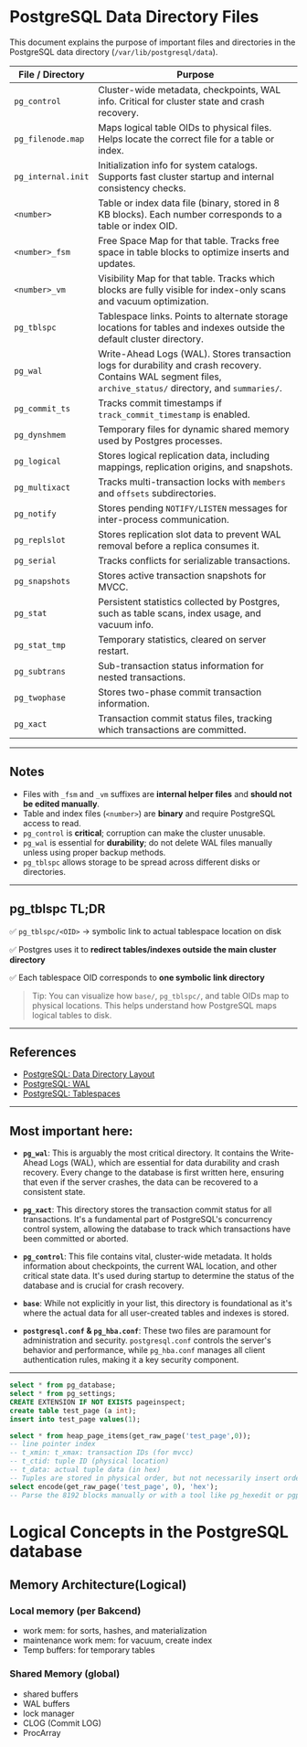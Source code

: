 # PostgreSQL Data Directory Files

This document explains the purpose of important files and directories in the PostgreSQL data directory (`/var/lib/postgresql/data`).

| File / Directory         | Purpose                                                                 |
|--------------------------|-------------------------------------------------------------------------|
| `pg_control`             | Cluster-wide metadata, checkpoints, WAL info. Critical for cluster state and crash recovery. |
| `pg_filenode.map`        | Maps logical table OIDs to physical files. Helps locate the correct file for a table or index. |
| `pg_internal.init`       | Initialization info for system catalogs. Supports fast cluster startup and internal consistency checks. |
| `<number>`               | Table or index data file (binary, stored in 8 KB blocks). Each number corresponds to a table or index OID. |
| `<number>_fsm`           | Free Space Map for that table. Tracks free space in table blocks to optimize inserts and updates. |
| `<number>_vm`            | Visibility Map for that table. Tracks which blocks are fully visible for index-only scans and vacuum optimization. |
| `pg_tblspc`              | Tablespace links. Points to alternate storage locations for tables and indexes outside the default cluster directory. |
| `pg_wal`                 | Write-Ahead Logs (WAL). Stores transaction logs for durability and crash recovery. Contains WAL segment files, `archive_status/` directory, and `summaries/`. |
| `pg_commit_ts`           | Tracks commit timestamps if `track_commit_timestamp` is enabled. |
| `pg_dynshmem`            | Temporary files for dynamic shared memory used by Postgres processes. |
| `pg_logical`             | Stores logical replication data, including mappings, replication origins, and snapshots. |
| `pg_multixact`           | Tracks multi-transaction locks with `members` and `offsets` subdirectories. |
| `pg_notify`              | Stores pending `NOTIFY/LISTEN` messages for inter-process communication. |
| `pg_replslot`            | Stores replication slot data to prevent WAL removal before a replica consumes it. |
| `pg_serial`              | Tracks conflicts for serializable transactions. |
| `pg_snapshots`           | Stores active transaction snapshots for MVCC. |
| `pg_stat`                | Persistent statistics collected by Postgres, such as table scans, index usage, and vacuum info. |
| `pg_stat_tmp`            | Temporary statistics, cleared on server restart. |
| `pg_subtrans`            | Sub-transaction status information for nested transactions. |
| `pg_twophase`            | Stores two-phase commit transaction information. |
| `pg_xact`                | Transaction commit status files, tracking which transactions are committed. |

---

## Notes

- Files with `_fsm` and `_vm` suffixes are **internal helper files** and **should not be edited manually**.  
- Table and index files (`<number>`) are **binary** and require PostgreSQL access to read.  
- `pg_control` is **critical**; corruption can make the cluster unusable.  
- `pg_wal` is essential for **durability**; do not delete WAL files manually unless using proper backup methods.  
- `pg_tblspc` allows storage to be spread across different disks or directories.

---

## pg_tblspc TL;DR

✅ `pg_tblspc/<OID>` → symbolic link to actual tablespace location on disk  

✅ Postgres uses it to **redirect tables/indexes outside the main cluster directory**  

✅ Each tablespace OID corresponds to **one symbolic link directory**  

> Tip: You can visualize how `base/`, `pg_tblspc/`, and table OIDs map to physical locations. This helps understand how PostgreSQL maps logical tables to disk.

---

## References

- [PostgreSQL: Data Directory Layout](https://www.postgresql.org/docs/current/storage-file-layout.html)  
- [PostgreSQL: WAL](https://www.postgresql.org/docs/current/wal.html)  
- [PostgreSQL: Tablespaces](https://www.postgresql.org/docs/current/manage-ag-tablespaces.html)
---
## Most important here: 
- **`pg_wal`**: This is arguably the most critical directory. It contains the Write-Ahead Logs (WAL), which are essential for data durability and crash recovery. Every change to the database is first written here, ensuring that even if the server crashes, the data can be recovered to a consistent state.

- **`pg_xact`**: This directory stores the transaction commit status for all transactions. It's a fundamental part of PostgreSQL's concurrency control system, allowing the database to track which transactions have been committed or aborted.

- **`pg_control`**: This file contains vital, cluster-wide metadata. It holds information about checkpoints, the current WAL location, and other critical state data. It's used during startup to determine the status of the database and is crucial for crash recovery.

- **`base`**: While not explicitly in your list, this directory is foundational as it's where the actual data for all user-created tables and indexes is stored.

- **`postgresql.conf` & `pg_hba.conf`**: These two files are paramount for administration and security. `postgresql.conf` controls the server's behavior and performance, while `pg_hba.conf` manages all client authentication rules, making it a key security component.
---
```sql
select * from pg_database;
select * from pg_settings;
CREATE EXTENSION IF NOT EXISTS pageinspect;
create table test_page (a int);
insert into test_page values(1);

select * from heap_page_items(get_raw_page('test_page',0));
-- line pointer index
-- t_xmin: t_xmax: transaction IDs (for mvcc)
-- t_ctid: tuple ID (physical location)
-- t_data: actual tuple data (in hex)
-- Tuples are stored in physical order, but not necessarily insert order due to HOT (heap-only tuples).
select encode(get_raw_page('test_page', 0), 'hex');
-- Parse the 8192 blocks manually or with a tool like pg_hexedit or pgpage
```
# Logical Concepts in the PostgreSQL database 
## Memory Architecture(Logical)
### Local memory (per Bakcend)
* work mem: for sorts, hashes, and materialization
* maintenance work mem: for vacuum, create index
* Temp buffers: for temporary tables
### Shared Memory (global)
* shared buffers
* WAL buffers
* lock manager
* CLOG (Commit LOG)
* ProcArray